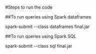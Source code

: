 #Steps to run the code

##To run queries using Spark dataframes

spark-submit --class dataframes final.jar

##To run queries using Spark SQL

spark-submit --class sql final.jar

